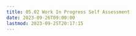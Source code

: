 ```yaml
---
title: 05.02 Work In Progress Self Assessment
date: 2023-09-26T09:00:00
lastmod: 2023-09-25T20:17:15
---
```

